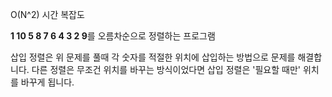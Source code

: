 O(N^2) 시간 복잡도

**1 10 5 8 7 6 4 3 2 9**를 오름차순으로 정렬하는 프로그램

삽입 정렬은 위 문제를 풀때 각 숫자를 적절한 위치에 삽입하는 방법으로 문제를 해결합니다.
다른 정렬은 무조건 위치를 바꾸는 방식이었다면 삽입 정렬은 '필요할 때만' 위치를 바꾸게 됩니다.

